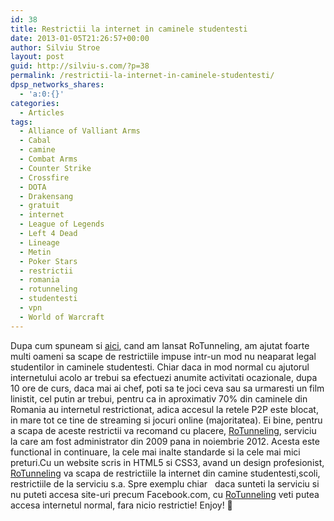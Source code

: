 ```yaml
---
id: 38
title: Restrictii la internet in caminele studentesti
date: 2013-01-05T21:26:57+00:00
author: Silviu Stroe
layout: post
guid: http://silviu-s.com/?p=38
permalink: /restrictii-la-internet-in-caminele-studentesti/
dpsp_networks_shares:
  - 'a:0:{}'
categories:
  - Articles
tags:
  - Alliance of Valliant Arms
  - Cabal
  - camine
  - Combat Arms
  - Counter Strike
  - Crossfire
  - DOTA
  - Drakensang
  - gratuit
  - internet
  - League of Legends
  - Left 4 Dead
  - Lineage
  - Metin
  - Poker Stars
  - restrictii
  - romania
  - rotunneling
  - studentesti
  - vpn
  - World of Warcraft
---
```

Dupa cum spuneam si <a title="restrictii la internet in camine" href="http://silviu-s.com/despre-mine/" target="_blank">aici</a>, cand am lansat RoTunneling, am ajutat foarte multi oameni sa scape de restrictiile impuse intr-un mod nu neaparat legal studentilor in caminele studentesti. Chiar daca in mod normal cu ajutorul internetului acolo ar trebui sa efectuezi anumite activitati ocazionale, dupa 10 ore de curs, daca mai ai chef, poti sa te joci ceva sau sa urmaresti un film linistit, cel putin ar trebui, pentru ca in aproximativ 70% din caminele din Romania au internetul restrictionat, adica accesul la retele P2P este blocat, in mare tot ce tine de streaming si jocuri online (majoritatea). Ei bine, pentru a scapa de aceste restrictii va recomand cu placere, <a title="RoTunneling" href="http://rotunneling.net" target="_blank">RoTunneling</a>, serviciu la care am fost administrator din 2009 pana in noiembrie 2012. Acesta este functional in continuare, la cele mai inalte standarde si la cele mai mici preturi.Cu un website scris in HTML5 si CSS3, avand un design profesionist, <a title="RoTunneling" href="http://rotunneling" target="_blank">RoTunneling</a> va scapa de restrictiile la internet din camine studentesti,scoli, restrictiile de la serviciu s.a. Spre exemplu chiar   daca sunteti la serviciu si nu puteti accesa site-uri precum Facebook.com, cu <a title="restrictie facebook" href="http://rotunneling.net" target="_blank">RoTunneling</a> veti putea accesa internetul normal, fara nicio restrictie! Enjoy! 🙂
